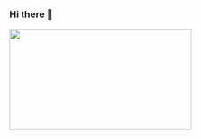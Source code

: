 ### Hi there 👋

<!--
**stalary/Stalary** is a ✨ _special_ ✨ repository because its `README.md` (this file) appears on your GitHub profile.

Here are some ideas to get you started:

- 🔭 I’m currently working on ...
- 🌱 I’m currently learning ...
- 👯 I’m looking to collaborate on ...
- 🤔 I’m looking for help with ...
- 💬 Ask me about ...
- 📫 How to reach me: ...
- 😄 Pronouns: ...
- ⚡ Fun fact: ...
-->

  <img height="180em" width="80%" src="https://github-readme-stats.vercel.app/api?username=stalary&count_private=true&show_icons=true&theme=cobalt"/>
